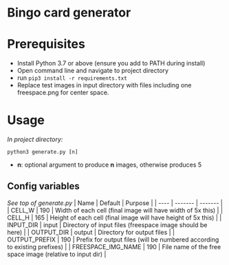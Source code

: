 # Bingo card generator

# Prerequisites
 - Install Python 3.7 or above (ensure you add to PATH during install)
 - Open command line and navigate to project directory
 - run ```pip3 install -r requirements.txt```
 - Replace test images in input directory with files including one freespace.png for center space.

# Usage
*In project directory:*

```python3 generate.py [n]```

 - **n**: optional argument to produce **n** images, otherwise produces 5

## Config variables
*See top of generate.py*
| Name | Default | Purpose |
| ---- | ------- | ------- |
| CELL_W | 190 | Width of each cell (final image will have width of 5x this) |
| CELL_H | 165 | Height of each cell (final image will have height of 5x this) |
| INPUT_DIR | input | Directory of input files (freespace image should be here) |
| OUTPUT_DIR | output | Directory for output files |
| OUTPUT_PREFIX | 190 | Prefix for output files (will be numbered according to existing prefixes) |
| FREESPACE_IMG_NAME | 190 | File name of the free space image (relative to input dir) |